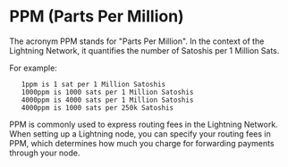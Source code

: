 # PPM (Parts Per Million)

The acronym PPM stands for "Parts Per Million". In the context of the Lightning Network, it quantifies the number of Satoshis per 1 Million Sats.

For example:

```
   1ppm is 1 sat per 1 Million Satoshis
   1000ppm is 1000 sats per 1 Million Satoshis
   4000ppm is 4000 sats per 1 Million Satoshis
   4000ppm is 1000 sats per 250k Satoshis
```

PPM is commonly used to express routing fees in the Lightning Network. When setting up a Lightning node, you can specify your routing fees in PPM, which determines how much you charge for forwarding payments through your node.
